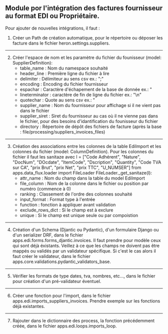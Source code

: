 Module por l'intégration des factures fournisseur au format EDI ou Propriétaire.
---
Pour ajouter de nouvelles intégrations, il faut :

1. Créer un Path de création automatique, pour le répertoire ou déposer les facture dans le fichier heron.settings.suppliers.
---
2. Créer l'espace de nom et les paramètre du fichier du founisseur (model: SupplierDefinition):
   - table_name : Nom du namespace souhaité
   - header_line : Première ligne du fichier à lire
   - delimiter : Délimiteur au sens csv ex.: ";"
   - encoding : Encoding du fichier fournisseur
   - espachar : Caractère d'échapement de la base de donnée ex.: "
   - lineterminator : caractère de fin de ligne du fichier ex.: "\n"
   - quotechar : Quote au sens csv ex.: "
   - supplier_name : Nom du fournisseur pour affichage si il ne vient pas dans le fichier
   - supplier_siret : Siret du fournisseur au cas où il ne vienne pas dans le fichier, pour des besoins d'idantification du founisseur du fichier
   - directory : Répertoire de dépôt des fichiers de facture (après la base : file/processing/suppliers_invoices_files)
---
3. Création des associations entre les colonnes de la table EdiImport et les colonnes du fichier (model: ColumnDefinition). Pour les colonnes du fichier il faut les sanitaze avec l = ["Code Adhérent", "Nature", "DocNum", "DOcdate", "ItemCode", "Dscription", "Quantity", "Code TVA sur CA", "prix Brut", "prix Net", "prix TTC", "U_NUMSER"]
from apps.data_flux.loader import FileLoader
FileLoader._get_sanitaze(l):
   - attr_name : Nom du champ dans la table du model EdiImport
   - file_column : Nom de la colonne dans le fichier ou position par numéro (commence à 0)
   - ranking : Classement de l'ordre des colonnes souhaité
   - input_format : Format type à l'entrée
   - function : fonction à appliquer avant validation
   - exclude_rows_dict : Si le champ est à exclure
   - unique : Si le champ est unique seule ou par compoistion
---
4. Création d'un Schema (Djantic ou Pydantic), d'un formulaire Django ou d'un serializer DRF, dans le fichier apps.edi.forms.forms_djantic.invoices. Il faut prendre pour modèle ceux qui sont déjà éxistants. Veillez à ce que les champs ne doivent pas être mappés ou validés par un validateur spécifique. Si c'est le cas alors il faut créer le validateur, dans le fichier apps.core.validations.pydantic_validators_base.
---
5. Vérifier les formats de type dates, tva, nombres, etc..., dans le fichier pour création d'un pré-validateur éventuel.
---
6.  Créer une fonction pour l'import, dans le fichier apps.edi.imports_suppliers_invoices. Prendre exemple sur les fonctions déjà existantes.
---
7. Rajouter dans le dictionnaire des process, la fonction précédemment créée, dans le fichier apps.edi.loops.imports_loop.

